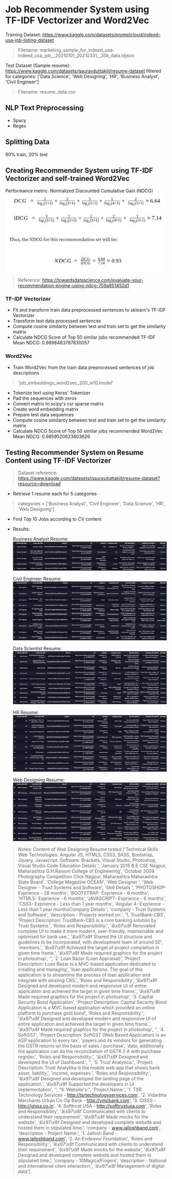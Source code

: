 # Job Recommender System using TF-IDF Vectorizer and Word2Vec
Training Dataset: https://www.kaggle.com/datasets/promptcloud/indeed-usa-job-listing-dataset
> Filename: marketing_sample_for_indeed_usa-indeed_usa_job__20210101_20210331__30k_data.ldjson

Test Dataset (Sample resume): https://www.kaggle.com/datasets/gauravduttakiit/resume-dataset
filtered for categories: ['Data Science', 'Web Designing', 'HR', 'Business Analyst', 'Civil Engineer']
> Filename: resume_data.csv

## NLP Text Preprocessing
- Spacy
- Regex

## Splitting Data
80% train, 20% test

## Creating Recommender System using TF-IDF Vectorizer and self-trained Word2Vec
Performance metric: Normalized Discounted Cumulative Gain (NDCG)
![ndcg](/images/ndcg.png "ndcg")
> Reference: https://towardsdatascience.com/evaluate-your-recommendation-engine-using-ndcg-759a851452d1

### TF-IDF Vectorizer
- Fit and transform train data preprocessed sentences to sklearn's TF-IDF Vectorizer
- Transform test data processed sentences
- Compute cosine similarity between test and train set to get the similarity matrix
- Calculate NDCG Score of Top 50 similar jobs recommended
TF-IDF Mean NDCG: 0.9898483787830057

### Word2Vec
- Train Word2Vec from the train data preprocessed sentences of job descriptions
> 'job_embeddings_word2vec_200_w10.model'
- Tokenize text using Keras' Tokenizer
- Pad the sequences with zeros
- Convert matrix to scipy's csr sparse matrix
- Create word embedding matrix
- Prepare test data sequences
- Compute cosine similarity between test and train set to get the similarity matrix
- Calculate NDCG Score of Top 50 similar jobs recommended
Word2Vec Mean NDCG: 0.9859520623803626

## Testing Recommender System on Resume Content using TF-IDF Vectorizer
> Dataset reference: https://www.kaggle.com/datasets/gauravduttakiit/resume-dataset?resource=download
- Retrieve 1 resume each for 5 categories
> categories = ['Business Analyst', 'Civil Engineer', 'Data Science', 'HR', 'Web Designing']
- Find Top 10 Jobs according to CV content
- Results:

    Business Analyst Resume:
    ![ba](/images/ba.png "ba")

    Civil Engineer Resume:
    ![civ](/images/civ.png "civ")

    Data Scientist Resume:
    ![ds](/images/ds.png "ds")

    HR Resume:
    ![hr](/images/hr.png "hr")

    Web Designing Resume:
    ![webdev](/images/webdev.png "webdev")

> Notes: Content of Web Designing Resume tested
    ['Technical Skills Web Technologies: Angular JS, HTML5, CSS3, SASS, Bootstrap, Jquery, Javascript. Software: Brackets, Visual Studio, Photoshop, Visual Studio Code Education Details ',
    'January 2015 B.E CSE Nagpur, Maharashtra G.H.Raisoni College of Engineering',
    'October 2009  Photography Competition Click Nagpur, Maharashtra Maharashtra State Board',
    'College Magazine OCEAN',
    'Web Designer ',
    'Web Designer - Trust Systems and Software',
    'Skill Details ',
    'PHOTOSHOP- Exprience - 28 months',
    'BOOTSTRAP- Exprience - 6 months',
    'HTML5- Exprience - 6 months',
    'JAVASCRIPT- Exprience - 6 months',
    'CSS3- Exprience - Less than 1 year months',
    'Angular 4- Exprience - Less than 1 year monthsCompany Details ',
    'company - Trust Systems and Software',
    'description - Projects worked on:',
    '1. TrustBank-CBS',
    'Project Description: TrustBank-CBS is a core banking solution by Trust Systems.',
    'Roles and Responsibility:',
    'â\x97\x8f Renovated complete UI to make it more modern, user-friendly, maintainable and optimised for bank use.',
    'â\x97\x8f Shared the UI structure and guidelines to be incorporated, with development team of around 50',
    'members.',
    'â\x97\x8f Achieved the target of project completion in given time frame.',
    'â\x97\x8f Made required graphics for the project in photoshop',
    '',
    '2. Loan Bazar (Loan Appraisal)',
    'Project Description: Loan Bazar is a MVC-based application dedicated to creating and managing',
    'loan applications. The goal of this application is to streamline the process of loan application and integrate with existing CBS.',
    'Roles and Responsibility',
    'â\x97\x8f Designed and developed modern and responsive UI of entire application and achieved the target in given time frame.',
    'â\x97\x8f Made required graphics for the project in photoshop',
    '3. Capital Security Bond Application',
    'Project Description: Capital Security Bond Application is a MVC based application which provided an online platform to purchase gold bond',
    'Roles and Responsibility:',
    'â\x97\x8f Designed and developed modern and responsive UI of entire application and achieved the target in given time frame.',
    'â\x97\x8f Made required graphics for the project in photoshop',
    '',
    '4. SoftGST',
    'Project Description: SoftGST (Web Based Application) is an ASP application to every tax',
    'payers and its vendors for generating the GSTR returns on the basis of sales / purchase',
    'data, additionally the application can do the reconciliation of GSTR 2 A with purchase register.',
    'Roles and Responsibility:',
    'â\x97\x8f Designed and developed the UI of Dashboard.',
    '',
    '5. Trust Analytica:',
    'Project Description: Trust Analytika is the mobile web app that shows bank asset, liability,',
    'income, expenses.',
    'Roles and Responsibility:',
    'â\x97\x8f Designed and developed the landing page of the application.',
    'â\x97\x8f Supported the developers in UI implementation',
    '',
    "6. Website's:",
    'Project Name:',
    '1. TSR Technology Services - http://tsrtechnologyservices.com',
    '2. Vidarbha Merchants Urban Co-Op Bank - http://vmcbank.com',
    '3. GISSS - http://gisss.co.in',
    '4. Softtrust USA - http://softtrustusa.com',
    'Roles and Responsibility',
    'â\x97\x8f Communicated with clients to understand their requirement',
    'â\x97\x8f Made mocks for the website',
    'â\x97\x8f Designed and developed complete website and hosted them in stipulated time.',
    'company - www.jalloshband.com',
    'description - Project Name:',
    '1. Jallosh Band - www.jalloshband.com',
    '2. An Endeavor Foundation',
    'Roles and Responsibility:',
    'â\x97\x8f Communicated with clients to understand their requirement',
    'â\x97\x8f Made mocks for the website',
    'â\x97\x8f Designed and developed complete website and hosted them in stipulated time.',
    'company - 10MagicalFingers',
    'description - National and international client interaction.',
    'â\x97\x8f Management of digital data']
